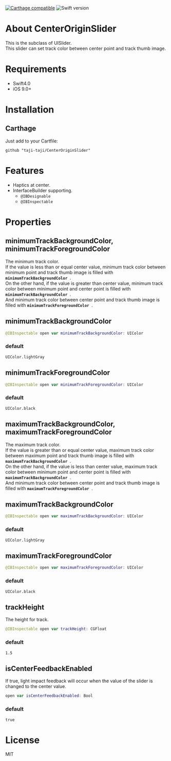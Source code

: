 [![Carthage compatible](https://img.shields.io/badge/Carthage-compatible-4BC51D.svg?style=flat)](#carthage)
![Swift version](https://img.shields.io/badge/swift-4.0-orange.svg)

# About CenterOriginSlider

This is the subclass of UISlider.  
This slider can set track color between center point and track thumb image.

# Requirements

- Swift4.0
- iOS 9.0+

# Installation

## Carthage

Just add to your Cartfile:

```
github "taji-taji/CenterOriginSlider"
```

# Features

- Haptics at center.
- InterfaceBuilder supporting.
  - `@IBDesignable`
  - `@IBInspectable`

# Properties

## minimumTrackBackgroundColor, minimumTrackForegroundColor

The minimum track color.  
If the value is less than or equal center value, minimum track color between minimum point and track thumb image is filled with **`minimumTrackBackgroundColor `**.  
On the other hand, if the value is greater than center value, minimum track color between minimum point and center point is filled with **`minimumTrackBackgroundColor `**.  
And minimum track color between center point and track thumb image is filled with **`minimumTrackForegroundColor `**.

## minimumTrackBackgroundColor

```swift
@IBInspectable open var minimumTrackBackgroundColor: UIColor
```

### default

`UIColor.lightGray`

## minimumTrackForegroundColor

```swift
@IBInspectable open var minimumTrackForegroundColor: UIColor
```

### default

`UIColor.black`


## maximumTrackBackgroundColor, maximumTrackForegroundColor

The maximum track color.  
If the value is greater than or equal center value, maximum track color between maximum point and track thumb image is filled with **`maximumTrackBackgroundColor `**.  
On the other hand, if the value is less than center value, maximum track color between minimum point and center point is filled with **`maximumTrackBackgroundColor `**.  
And minimum track color between center point and track thumb image is filled with **`maximumTrackForegroundColor `**.

## maximumTrackBackgroundColor

```swift
@IBInspectable open var maximumTrackBackgroundColor: UIColor
```

### default

`UIColor.lightGray`

## maximumTrackForegroundColor

```swift
@IBInspectable open var maximumTrackForegroundColor: UIColor
```

### default

`UIColor.black`

## trackHeight

The height for track.

```swift
@IBInspectable open var trackHeight: CGFloat
```

### default

`1.5`

## isCenterFeedbackEnabled

If true, light impact feedback will occur when the value of the slider is changed to the center value.


```swift
open var isCenterFeedbackEnabled: Bool
```

### default

`true`

# License
MIT
